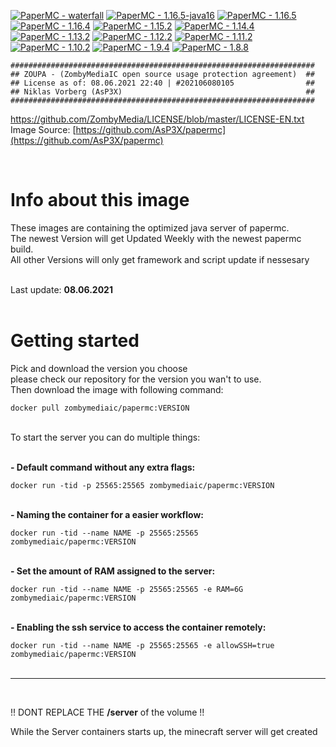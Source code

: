[![PaperMC - waterfall](https://github.com/AsP3X/papermc/actions/workflows/papermc-waterfall.yml/badge.svg)](https://github.com/AsP3X/papermc/actions/workflows/papermc-waterfall.yml)
[![PaperMC - 1.16.5-java16](https://github.com/AsP3X/papermc/actions/workflows/papermc1.16.5-java16.yml/badge.svg)](https://github.com/AsP3X/papermc/actions/workflows/papermc1.16.5-java16.yml)
[![PaperMC - 1.16.5](https://github.com/AsP3X/papermc/actions/workflows/papermc1.16.5.yml/badge.svg)](https://github.com/AsP3X/papermc/actions/workflows/papermc1.16.5.yml)
[![PaperMC - 1.16.4](https://github.com/AsP3X/papermc/actions/workflows/papermc1.16.4.yml/badge.svg)](https://github.com/AsP3X/papermc/actions/workflows/papermc1.16.4.yml)
[![PaperMC - 1.15.2](https://github.com/AsP3X/papermc/actions/workflows/papermc1.15.2.yml/badge.svg)](https://github.com/AsP3X/papermc/actions/workflows/papermc1.15.2.yml)
[![PaperMC - 1.14.4](https://github.com/AsP3X/papermc/actions/workflows/papermc1.14.4.yml/badge.svg)](https://github.com/AsP3X/papermc/actions/workflows/papermc1.14.4.yml)
[![PaperMC - 1.13.2](https://github.com/AsP3X/papermc/actions/workflows/papermc1.13.2.yml/badge.svg)](https://github.com/AsP3X/papermc/actions/workflows/papermc1.13.2.yml)
[![PaperMC - 1.12.2](https://github.com/AsP3X/papermc/actions/workflows/papermc1.12.2.yml/badge.svg)](https://github.com/AsP3X/papermc/actions/workflows/papermc1.12.2.yml)
[![PaperMC - 1.11.2](https://github.com/AsP3X/papermc/actions/workflows/papermc1.11.2.yml/badge.svg)](https://github.com/AsP3X/papermc/actions/workflows/papermc1.11.2.yml)
[![PaperMC - 1.10.2](https://github.com/AsP3X/papermc/actions/workflows/papermc1.10.2.yml/badge.svg)](https://github.com/AsP3X/papermc/actions/workflows/papermc1.10.2.yml)
[![PaperMC - 1.9.4](https://github.com/AsP3X/papermc/actions/workflows/papermc1.9.4.yml/badge.svg)](https://github.com/AsP3X/papermc/actions/workflows/papermc1.9.4.yml)
[![PaperMC - 1.8.8](https://github.com/AsP3X/papermc/actions/workflows/papermc1.8.8.yml/badge.svg)](https://github.com/AsP3X/papermc/actions/workflows/papermc1.8.8.yml)

```
####################################################################
## ZOUPA - (ZombyMediaIC open source usage protection agreement)  ##
## License as of: 08.06.2021 22:40 | #202106080105                ##
## Niklas Vorberg (AsP3X)                                         ##
####################################################################
```
https://github.com/ZombyMedia/LICENSE/blob/master/LICENSE-EN.txt <br>
Image Source: [https://github.com/AsP3X/papermc](https://github.com/AsP3X/papermc)

<br>
<h1>Info about this image</h1>
<p>
    These images are containing the optimized java server of papermc.<br>
    The newest Version will get Updated Weekly with the newest papermc build.<br>
    All other Versions will only get framework and script update if nessesary
</p>
<br>
Last update: <strong>08.06.2021</strong>
<br>
<br>
<h1>Getting started</h1>
<p>
    Pick and download the version you choose<br>
    please check our repository for the version you wan't to use. <br>
    Then download the image with following command:
</p>
<code>docker pull zombymediaic/papermc:VERSION</code>
<br>
<p><br>
    To start the server you can do multiple things:<br>
<br>
<p>
    <strong>- Default command without any extra flags:</strong>
</p>
<code>docker run -tid -p 25565:25565 zombymediaic/papermc:VERSION</code><br>
<br>
<p>
    <strong>- Naming the container for a easier workflow:</strong>
</p>
<code>docker run -tid --name NAME -p 25565:25565 zombymediaic/papermc:VERSION</code><br>
<br>
<p>
    <strong>- Set the amount of RAM assigned to the server:</strong>
</p>
<code>docker run -tid --name NAME -p 25565:25565 -e RAM=6G zombymediaic/papermc:VERSION</code><br>
<br>
<p>
    <strong>- Enabling the ssh service to access the container remotely:</strong>
</p>
<code>docker run -tid --name NAME -p 25565:25565 -e allowSSH=true zombymediaic/papermc:VERSION</code><br>

<br>
<hr>
<br>

<p>
    !! DONT REPLACE THE <strong>/server</strong> of the volume !!
</p>
<p>
    While the Server containers starts up, the minecraft server will get created
</p>
